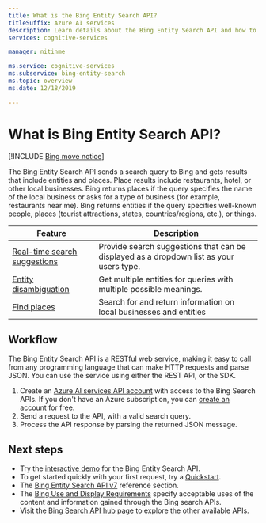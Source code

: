 ```yaml
---
title: What is the Bing Entity Search API?
titleSuffix: Azure AI services
description: Learn details about the Bing Entity Search API and how to extract and search for entities and places from search queries.
services: cognitive-services

manager: nitinme

ms.service: cognitive-services
ms.subservice: bing-entity-search
ms.topic: overview
ms.date: 12/18/2019

---
```


# What is Bing Entity Search API?

[!INCLUDE [Bing move notice](../bing-web-search/includes/bing-move-notice.md)]

The Bing Entity Search API sends a search query to Bing and gets results that include entities and places. Place results include restaurants, hotel, or other local businesses. Bing returns places if the query specifies the name of the local business or asks for a type of business (for example, restaurants near me). Bing returns entities if the query specifies well-known people, places (tourist attractions, states, countries/regions, etc.), or things.

|Feature  |Description  |
|---------|---------|
|[Real-time search suggestions](concepts/search-for-entities.md#suggest-search-terms-with-the-bing-autosuggest-api)     | Provide search suggestions that can be displayed as a dropdown list as your users type.       | 
| [Entity disambiguation](concepts/search-for-entities.md#the-bing-entity-search-api-response)  | Get multiple entities for queries with multiple possible meanings. |
| [Find places](concepts/search-for-entities.md#find-places) | Search for and return information on local businesses and entities  |

## Workflow

The Bing Entity Search API is a RESTful web service, making it easy to call from any programming language that can make HTTP requests and parse JSON. You can use the service using either the REST API, or the SDK.

1. Create an [Azure AI services API account](../cognitive-services-apis-create-account.md) with access to the Bing Search APIs. If you don't have an Azure subscription, you can [create an account](https://azure.microsoft.com/free/cognitive-services/) for free.
2. Send a request to the API, with a valid search query.
3. Process the API response by parsing the returned JSON message.

## Next steps

* Try the [interactive demo](https://azure.microsoft.com/services/cognitive-services/Bing-entity-search-api/) for the Bing Entity Search API. 
* To get started quickly with your first request, try a [Quickstart](quickstarts/csharp.md).
* The [Bing Entity Search API v7](/rest/api/cognitiveservices-bingsearch/bing-entities-api-v7-reference) reference section.
* The [Bing Use and Display Requirements](../bing-web-search/use-display-requirements.md) specify acceptable uses of the content and information gained through the Bing search APIs.
* Visit the [Bing Search API hub page](../bing-web-search/overview.md) to explore the other available APIs.
